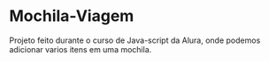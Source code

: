 # Mochila-Viagem
Projeto feito durante o curso de Java-script da Alura, onde podemos adicionar varios itens em uma mochila.
